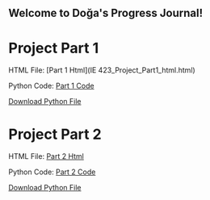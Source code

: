 ## Welcome to Doğa's Progress Journal!

# Project Part 1

HTML File: [Part 1 Html](IE 423_Project_Part1_html.html)

Python Code: [Part 1 Code](https://github.com/BU-IE-423/fall-23-dogayildiz/blob/main/IE423_Project_Part1_Code.py)

[Download Python File](IE423_Project_Part1_Code.py)

# Project Part 2

HTML File: [Part 2 Html](IE423_Project_Part_2.html)

Python Code: [Part 2 Code](https://github.com/BU-IE-423/fall-23-dogayildiz/blob/main/IE423_Project_Part_2_Code.py)

[Download Python File](IE423_Project_Part_2_Code.py)
